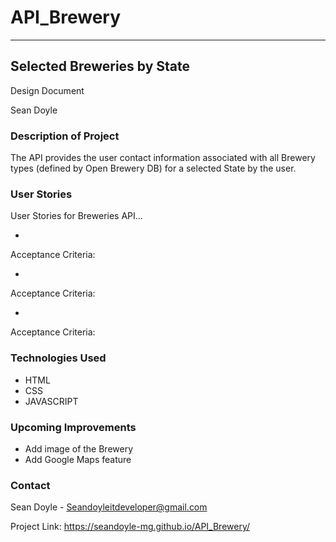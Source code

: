 # API_Brewery

---
## Selected Breweries by State  

Design Document

Sean Doyle

### Description of Project

The API provides the user contact information associated with all Brewery types (defined by Open Brewery DB) for a selected State by the user.

### User Stories

User Stories for Breweries API...

-	  

Acceptance Criteria: 

-	

Acceptance Criteria: 

-	

Acceptance Criteria:  


### Technologies Used
- HTML
- CSS
- JAVASCRIPT

### Upcoming Improvements  
- Add image of the Brewery
- Add Google Maps feature

### Contact
Sean Doyle - Seandoyleitdeveloper@gmail.com

Project Link: https://seandoyle-mg.github.io/API_Brewery/



